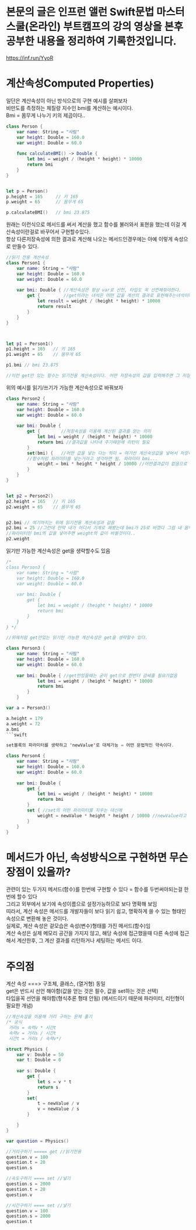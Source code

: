 # 본문의 글은 인프런 앨런 Swift문법 마스터 스쿨(온라인) 부트캠프의 강의 영상을 본후 공부한 내용을 정리하여 기록한것입니다.
https://inf.run/YyoR

# 계산속성Computed Properties)
일단은 계산속성이 아닌 방식으로의 구현 예시를 살펴보자    
비만도를 측정하는 체질량 지수인 bmi를 계산하는 예시이다.    
Bmi = 몸무게 나누기 키의 제곱이다..    
```swift
class Person {
    var name: String = "사람"
    var height: Double = 160.0
    var weight: Double = 60.0
    
    func calculateBMI() -> Double {
        let bmi = weight / (height * height) * 10000
        return bmi
    }
}


let p = Person()
p.height = 165     // 키 165
p.weight = 65      // 몸무게 65

p.calculateBMI()   // bmi 23.875
```
원래는 이런식으로 메서드를 써서 계산을 했고 함수를 불러와서 표현을 했는데 이걸 계산속성이란걸로 바꾸어서 구현할수있다.   
항상 다른저장속성에 의한 결과로 계산해 나오는 메서드인경우에는 아예 이렇게 속성으로 만들수 있다.

```swift
//읽기 전용 계산속성
class Person1 {
    var name: String = "사람"
    var height: Double = 160.0
    var weight: Double = 60.0
    
    var bmi: Double { //계산속성은 항상 var로 선언, 타입도 꼭 선언해줘야한다.
        get {         //get이라는 녀석은 어떤 값을 계산의 결과로 표현해주는녀석이다.                                        
            let result = weight / (height * height) * 10000
            return result
        }
    }
}



let p1 = Person1()
p1.height = 165   // 키 165
p1.weight = 65    // 몸무게 65

p1.bmi // bmi 23.875

//이런 get만 있는 함수는 읽기전용 계산속성이다. 어떤 저장속성의 값을 입력해주면 그 저장속성을 이용해서 계산해주는것..
```

위의 예시를 읽기/쓰기가 가능한 계산속성으로 바꿔보자

```swift
class Person2 {
    var name: String = "사람"
    var height: Double = 160.0
    var weight: Double = 60.0
    
    var bmi: Double {
        get {        //저장속성을 이용해 계산된 결과를 얻는 의미
            let bmi = weight / (height * height) * 10000
            return bmi //결과값을 나타내 주기때문에 리턴이 필요
        }
        set(bmi) {   //어떤 값을 넣는 다는 의미 = 여기선 계산속성값을 넣어서 저장속성의 값을 알아냄..
        //함수처럼 파라미터를 넣는거라고 생각하면 됨. 파라미터 bmi...
            weight = bmi * height * height / 10000 //어떤결과값이 없음으로 리턴 x
        }
    }
}


let p2 = Person2()
p2.height = 165   // 키 165
p2.weight = 65    // 몸무게 65


p2.bmi // 여기까지는 위에 읽기전용 계산속성과 같음
p2.bmi = 25 //그런데 만약 내가 어디서 기계로 재봤는데 bmi가 25로 바꼈다 그럼 내 몸무게 값도 바뀔것이다. 왜냐 키는 항상 똑같으니까
//파라미터인 bmi의 값을 넣어주면 weight의 값이 바뀔것이다..
p2.weight
```

읽기만 가능한 계산속성은 get을 생략할수도 있음
```swift
/*
class Person3 {
    var name: String = "사람"
    var height: Double = 160.0
    var weight: Double = 60.0
    
    var bmi: Double {
        get {
            let bmi = weight / (height * height) * 10000
            return bmi
        }
    }
} */

//위에처럼 get만있는 읽기만 가능한 계산속성은 get을 생략할수 있다.

class Person3 {
    var name: String = "사람"
    var height: Double = 160.0
    var weight: Double = 60.0
    
    var bmi: Double { //get만있을때는 굳이 get으로 한번더 감싸줄 필요가없음
            let bmi = weight / (height * height) * 10000
            return bmi
        }
    }

var a = Person3()

a.height = 179
a.weight = 72
a.bmi
```swift

set블록의 파라미터를 생략하고 'newValue'로 대체가능 = 어떤 문법적인 약속이다.

class Person4 {
    var name: String = "사람"
    var height: Double = 160.0
    var weight: Double = 60.0
    
    var bmi: Double {
        get {
            let bmi = weight / (height * height) * 10000
            return bmi
        }
        set { //set의 어떤 파리미터를 지우는 대신에
            weight = newValue * height * height / 10000 //newValue라고 넣어주는것이 문법적 약속..
        }
    }
}

```
# 메서드가 아닌, 속성방식으로 구현하면 무슨 장점이 있을까?
관련이 있는 두가지 메서드(함수)를 한번에 구현할 수 있다 = 함수를 두번써야되는걸 한번에 할수 있다   
그리고 외부에서 보기에 속성이름으로 설정가능하므로 보다 명확해 보임   
띠라서, 계산 속성은 메서드를 개발자들이 보다 읽기 쉽고, 명확하게 쓸 수 있는 형태인 속성으로 변환해 놓은 것이다.   
실제로, 계산 속성은 겉모습은 속성(변수)형태를 가진 메서드(함수)임   
계산 속성은 실제 메모리 공간을 가지지 않고, 해당 속성에 접근했을때 다른 속성에 접근해서 계산한후,
그 계산 결과를 리턴하거나 세팅하는 메서드 이다.

# 주의점
계산 속성 ===> 구조체, 클래스, (열거형) 동일    
get은 반드시 선언 해야함(값을 얻는 것은 필수, 값을 set하는 것은 선택)    
타입을꼭 선언을 해야함(형식추론 형태 안됨) (메서드이기 때문에 파라미터, 리턴형이 필요한 개념)    



```swift
//계산속성을 이용해 거리 구하는 문제 풀기
/* 공식
 거리s = 속력v * 시간t
 속력v = 거리s / 시간t
 시간t = 거리s / 속력v*/

struct Physics {
    var v: Double = 50
    var t: Double = 0
    
    var s: Double {
        get {
            let s = v * t
            return s
        }
        set{
            t = newValue / v
            v = newValue / s
        }

    }
}

var question = Physics()

//거리구하기 ===== get //읽기전용
question.v = 100
question.t = 20
question.s

//속도구하기 ==== set //넣기
question.s = 2000
question.t = 20
question.v

//시간구하기 ==== set //넣기
question.v = 100
question.s = 2000
question.t

```